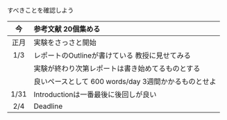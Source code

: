 すべきことを確認しよう

|  今  | 参考文献 20個集める                                    |
|:----:|:-------------------------------------------------------| 
| 正月 | 実験をさっさと開始                                     |
| 1/3  | レポートのOutlineが書けている 教授に見せてみる         |
|      | 実験が終わり次第レポートは書き始めてるものとする       |
|      | 良いペースとして 600 words/day 3週間かかるものとせよ   |
| 1/31 | Introductionは一番最後に後回しが良い                   |
| 2/4  | Deadline                                               |


